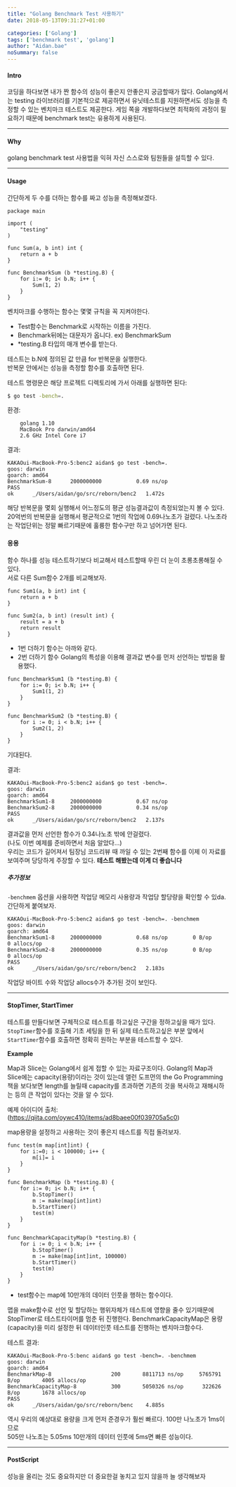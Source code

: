 ```yaml
---
title: "Golang Benchmark Test 사용하기"
date: 2018-05-13T09:31:27+01:00

categories: ['Golang']
tags: ['benchmark test', 'golang']
author: "Aidan.bae"
noSummary: false
---
```


#### Intro

코딩을 하다보면 내가 짠 함수의 성능이 좋은지 안좋은지 궁금할때가 많다.
Golang에서는 testing 라이브러리를 기본적으로 제공하면서 유닛테스트를 지원하면서도 성능을 측정할 수 있는 벤치마크 테스트도 제공한다.
게임 쪽을 개발하다보면 최적화의 과정이 필요하기 때문에 benchmark test는 유용하게 사용된다.

---
#### Why
golang benchmark test 사용법을 익혀 자신 스스로와 팀원들을 설득할 수 있다.

---
#### Usage

간단하게 두 수를 더하는 함수를 짜고 성능을 측정해보겠다.
```golang
package main

import (
	"testing"
)

func Sum(a, b int) int {
	return a + b
}

func BenchmarkSum (b *testing.B) {
	for i:= 0; i< b.N; i++ {
		Sum(1, 2)
	}
}
```

벤치마크를 수행하는 함수는 몇몇 규칙을 꼭 지켜야한다.

- Test함수는 Benchmark로 시작하는 이름을 가진다.
- Benchmark뒤에는 대문자가 옵니다. ex) BenchmarkSum
- *testing.B 타입의 매개 변수를 받는다.

테스트는 b.N에 정의된 값 만큼 for 반복문을 실행한다.  
반복문 안에서는 성능을 측정할 함수를 호출하면 된다.  

테스트 명령문은 해당 프로젝트 디렉토리에 가서 아래를 실행하면 된다:
```bash
$ go test -bench=.
```

환경:

		golang 1.10  
		MacBook Pro darwin/amd64  
		2.6 GHz Intel Core i7  

결과:
```
KAKAOui-MacBook-Pro-5:benc2 aidan$ go test -bench=.
goos: darwin
goarch: amd64
BenchmarkSum-8   	2000000000	         0.69 ns/op
PASS
ok  	_/Users/aidan/go/src/reborn/benc2	1.472s
```

해당 반복문을 몇회 실행해서 어느정도의 평균 성능결과값이 측정되었는지 볼 수 있다.
20억번의 반복문을 실행해서 평균적으로 1번의 작업에 0.69나노초가 걸렸다.
나노초라는 작업단위는 정말 빠르기때문에 훌륭한 함수구만 하고 넘어가면 된다.

#### 응용

함수 하나를 성능 테스트하기보다 비교해서 테스트할때 우린 더 눈이 초롱초롱해질 수 있다.  
서로 다른 Sum함수 2개를 비교해보자.

```golang
func Sum1(a, b int) int {
	return a + b
}

func Sum2(a, b int) (result int) {
	result = a + b
	return result
}
```
- 1번 더하기 함수는 아까와 같다.
- 2번 더하기 함수 Golang의 특성을 이용해 결과값 변수를 먼저 선언하는 방법을 활용했다.

```golang
func BenchmarkSum1 (b *testing.B) {
	for i:= 0; i< b.N; i++ {
		Sum1(1, 2)
	}
}

func BenchmarkSum2 (b *testing.B) {
	for i := 0; i < b.N; i++ {
		Sum2(1, 2)
	}
}
```

기대된다.

결과:
```
KAKAOui-MacBook-Pro-5:benc2 aidan$ go test -bench=.
goos: darwin
goarch: amd64
BenchmarkSum1-8   	2000000000	         0.67 ns/op
BenchmarkSum2-8   	2000000000	         0.34 ns/op
PASS
ok  	_/Users/aidan/go/src/reborn/benc2	2.137s
```

결과값을 먼저 선언한 함수가 0.34나노초 밖에 안걸렸다.  
(나도 이번 예제를 준비하면서 처음 알았다...)  
우리는 코드가 길어져서 팀장님 코드리뷰 때 까일 수 있는 2번째 함수를 이제 이 자료를 보여주며 당당하게 주장할 수 있다. **테스트 해봤는데 이게 더 좋습니다**

##### **추가정보**  
`-benchmem` 옵션을 사용하면
작업당 메모리 사용량과 작업당 할당량을 확인할 수 있da.  
간단하게 붙여보자.
```
KAKAOui-MacBook-Pro-5:benc2 aidan$ go test -bench=. -benchmem
goos: darwin
goarch: amd64
BenchmarkSum1-8   	2000000000	         0.68 ns/op	       0 B/op	       0 allocs/op
BenchmarkSum2-8   	2000000000	         0.35 ns/op	       0 B/op	       0 allocs/op
PASS
ok  	_/Users/aidan/go/src/reborn/benc2	2.183s
```

작업당 바이트 수와 작업당 allocs수가 추가된 것이 보인다.

---
#### StopTimer, StartTimer

테스트를 만들다보면 구체적으로 테스트를 하고싶은 구간을 정하고싶을 때가 있다. `StopTimer`함수를 호출해 기초 세팅을 한 뒤 실제 테스트하고싶은 부분 앞에서 `StartTimer`함수를 호출하면 정확히 원하는 부분을 테스트할 수 있다.


**Example**

Map과 Slice는 Golang에서 쉽게 접할 수 있는 자료구조이다.
Golang의 Map과 Slice에는 capacity(용량)이라는 것이 있는데 앨런 도프먼의 the Go Programming 책을 보다보면 length를 늘릴때 capacity를 초과하면 기존의 것을 복사하고 재해시하는 등의 큰 작업이 있다는 것을 알 수 있다.

예제 아이디어 출처:(https://qiita.com/oywc410/items/ad8baee00f039705a5c0)

map용량을 설정하고 사용하는 것이 좋은지 테스트를 직접 돌려보자.
```golang
func test(m map[int]int) {
	for i:=0; i < 100000; i++ {
		m[i]= i
	}
}

func BenchmarkMap (b *testing.B) {
	for i:= 0; i< b.N; i++ {
		b.StopTimer()
		m := make(map[int]int)
		b.StartTimer()
		test(m)
	}
}

func BenchmarkCapacityMap(b *testing.B) {
	for i := 0; i < b.N; i++ {
		b.StopTimer()
		m := make(map[int]int, 100000)
		b.StartTimer()
		test(m)
	}
}
```
- test함수는 map에 10만개의 데이터 인풋을 행하는 함수이다.

 맵을 make함수로 선언 및 할당하는 행위자체가 테스트에 영향을 줄수 있기때문에 StopTimer로 테스트타이머를 멈춘 뒤 진행한다.
BenchmarkCapacityMap은 용량(capacity)을 미리 설정한 뒤 데이터인풋 테스트를 진행하는 벤치마크함수다.


테스트 결과:
```
KAKAOui-MacBook-Pro-5:benc aidan$ go test -bench=. -benchmem
goos: darwin
goarch: amd64
BenchmarkMap-8           	     200	   8811713 ns/op	 5765791 B/op	    4005 allocs/op
BenchmarkCapacityMap-8   	     300	   5050326 ns/op	  322626 B/op	    1678 allocs/op
PASS
ok  	_/Users/aidan/go/src/reborn/benc	4.885s
```

역시 우리의 예상대로 용량을 크게 먼저 준경우가 훨씬 빠르다.
100만 나노초가 1ms이므로  
505만 나노초는 5.05ms  10만개의 데이터 인풋에 5ms면 빠른 성능이다.

---
#### PostScript

성능을 올리는 것도 중요하지만 더 중요한걸 놓치고 있지 않을까 늘 생각해보자
